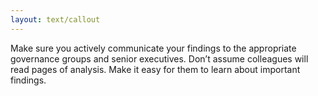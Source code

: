 ```yaml
---
layout: text/callout
---
```

Make sure you actively communicate your findings to the appropriate governance groups and senior executives.  Don’t assume colleagues will read pages of analysis.  Make it easy for them to learn about important findings.

